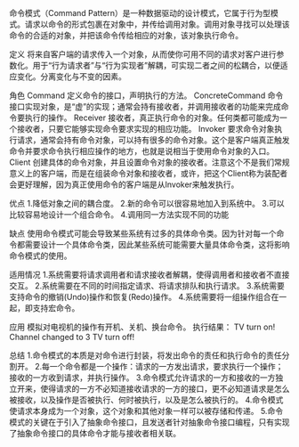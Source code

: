 命令模式（Command Pattern）是一种数据驱动的设计模式，它属于行为型模式。请求以命令的形式包裹在对象中，并传给调用对象。调用对象寻找可以处理该命令的合适的对象，并把该命令传给相应的对象，该对象执行命令。 

定义
将来自客户端的请求传入一个对象，从而使你可用不同的请求对客户进行参数化。用于“行为请求者”与“行为实现者”解耦，可实现二者之间的松耦合，以便适应变化。分离变化与不变的因素。

角色
Command
定义命令的接口，声明执行的方法。
ConcreteCommand
命令接口实现对象，是“虚”的实现；通常会持有接收者，并调用接收者的功能来完成命令要执行的操作。
Receiver
接收者，真正执行命令的对象。任何类都可能成为一个接收者，只要它能够实现命令要求实现的相应功能。
Invoker
要求命令对象执行请求，通常会持有命令对象，可以持有很多的命令对象。这个是客户端真正触发命令并要求命令执行相应操作的地方，也就是说相当于使用命令对象的入口。
Client
创建具体的命令对象，并且设置命令对象的接收者。注意这个不是我们常规意义上的客户端，而是在组装命令对象和接收者，或许，把这个Client称为装配者会更好理解，因为真正使用命令的客户端是从Invoker来触发执行。

优点
1.降低对象之间的耦合度。
2.新的命令可以很容易地加入到系统中。
3.可以比较容易地设计一个组合命令。
4.调用同一方法实现不同的功能

缺点
使用命令模式可能会导致某些系统有过多的具体命令类。因为针对每一个命令都需要设计一个具体命令类，因此某些系统可能需要大量具体命令类，这将影响命令模式的使用。

适用情况
1.系统需要将请求调用者和请求接收者解耦，使得调用者和接收者不直接交互。
2.系统需要在不同的时间指定请求、将请求排队和执行请求。
3.系统需要支持命令的撤销(Undo)操作和恢复(Redo)操作。
4.系统需要将一组操作组合在一起，即支持宏命令。

应用
模拟对电视机的操作有开机、关机、换台命令。
执行结果：
TV turn on!
Channel changed to 3
TV turn off!

总结
1.命令模式的本质是对命令进行封装，将发出命令的责任和执行命令的责任分割开。
2.每一个命令都是一个操作：请求的一方发出请求，要求执行一个操作；接收的一方收到请求，并执行操作。
3.命令模式允许请求的一方和接收的一方独立开来，使得请求的一方不必知道接收请求的一方的接口，更不必知道请求是怎么被接收，以及操作是否被执行、何时被执行，以及是怎么被执行的。
4.命令模式使请求本身成为一个对象，这个对象和其他对象一样可以被存储和传递。
5.命令模式的关键在于引入了抽象命令接口，且发送者针对抽象命令接口编程，只有实现了抽象命令接口的具体命令才能与接收者相关联。

